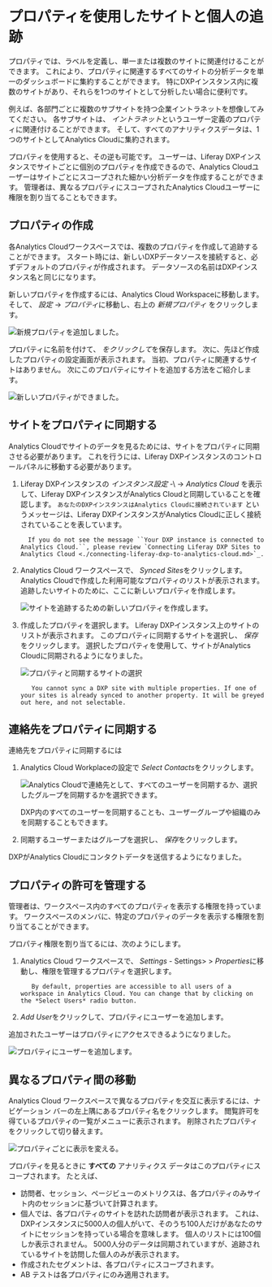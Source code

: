# プロパティを使用したサイトと個人の追跡

プロパティでは、ラベルを定義し、単一または複数のサイトに関連付けることができます。 これにより、プロパティに関連するすべてのサイトの分析データを単一のダッシュボードに集約することができます。 特にDXPインスタンス内に複数のサイトがあり、それらを1つのサイトとして分析したい場合に便利です。

例えば、各部門ごとに複数のサブサイトを持つ企業イントラネットを想像してみてください。 各サブサイトは、 *イントラネット*というユーザー定義のプロパティに関連付けることができます。 そして、すべてのアナリティクスデータは、1つのサイトとしてAnalytics Cloudに集約されます。

プロパティを使用すると、その逆も可能です。 ユーザーは、Liferay DXPインスタンスでサイトごとに個別のプロパティを作成できるので、Analytics Cloudユーザーはサイトごとにスコープされた細かい分析データを作成することができます。 管理者は、異なるプロパティにスコープされたAnalytics Cloudユーザーに権限を割り当てることもできます。

## プロパティの作成

各Analytics Cloudワークスペースでは、複数のプロパティを作成して追跡することができます。 スタート時には、新しいDXPデータソースを接続すると、必ずデフォルトのプロパティが作成されます。 データソースの名前はDXPインスタンス名と同じになります。

新しいプロパティを作成するには、Analytics Cloud Workspaceに移動します。 そして、 *設定* -\> *プロパティ*に移動し、右上の *新規プロパティ* をクリックします。

![新規プロパティを追加しました。](tracking-sites-and-individuals-using-properties/images/01.png)

プロパティに名前を付けて、 *をクリックして*を保存します。 次に、先ほど作成したプロパティの設定画面が表示されます。 当初、プロパティに関連するサイトはありません。 次にこのプロパティにサイトを追加する方法をご紹介します。

![新しいプロパティができました。](tracking-sites-and-individuals-using-properties/images/02.png)

## サイトをプロパティに同期する

Analytics Cloudでサイトのデータを見るためには、サイトをプロパティに同期させる必要があります。 これを行うには、Liferay DXPインスタンスのコントロールパネルに移動する必要があります。

1.  Liferay DXPインスタンスの *インスタンス設定* -\ -> *Analytics Cloud* を表示して、Liferay DXPインスタンスがAnalytics Cloudと同期していることを確認します。 `あなたのDXPインスタンスはAnalytics Cloudに接続されています` というメッセージは、Liferay DXPインスタンスがAnalytics Cloudに正しく接続されていることを表しています。

    ``` important::
      If you do not see the message ``Your DXP instance is connected to Analytics Cloud.``, please review `Connecting Liferay DXP Sites to Analytics Cloud <./connecting-liferay-dxp-to-analytics-cloud.md>`_.
    ```

2.  Analytics Cloud ワークスペースで、 *Synced Sites*をクリックします。 Analytics Cloudで作成した利用可能なプロパティのリストが表示されます。 追跡したいサイトのために、ここに新しいプロパティを作成します。

    ![サイトを追跡するための新しいプロパティを作成します。](tracking-sites-and-individuals-using-properties/images/03.png)

3.  作成したプロパティを選択します。 Liferay DXPインスタンス上のサイトのリストが表示されます。 このプロパティに同期するサイトを選択し、 *保存*をクリックします。 選択したプロパティを使用して、サイトがAnalytics Cloudに同期されるようになりました。

    ![プロパティと同期するサイトの選択](tracking-sites-and-individuals-using-properties/images/04.png)

    ``` important::
       You cannot sync a DXP site with multiple properties. If one of your sites is already synced to another property. It will be greyed out here, and not selectable.
    ```

## 連絡先をプロパティに同期する

連絡先をプロパティに同期するには

1.  Analytics Cloud Workplaceの設定で *Select Contacts*をクリックします。

    ![Analytics Cloudで連絡先として、すべてのユーザーを同期するか、選択したグループを同期するかを選択できます。](tracking-sites-and-individuals-using-properties/images/05.png)

    DXP内のすべてのユーザーを同期することも、ユーザーグループや組織のみを同期することもできます。

2.  同期するユーザーまたはグループを選択し、 *保存*をクリックします。

DXPがAnalytics Cloudにコンタクトデータを送信するようになりました。

## プロパティの許可を管理する

管理者は、ワークスペース内のすべてのプロパティを表示する権限を持っています。 ワークスペースのメンバに、特定のプロパティのデータを表示する権限を割り当てることができます。

プロパティ権限を割り当てるには、次のようにします。

1.  Analytics Cloud ワークスペースで、 *Settings* - Settings> > *Properties*に移動し、権限を管理するプロパティを選択します。

    ``` note::
       By default, properties are accessible to all users of a workspace in Analytics Cloud. You can change that by clicking on the *Select Users* radio button.
    ```

2.  *Add User*をクリックして、プロパティにユーザーを追加します。

追加されたユーザーはプロパティにアクセスできるようになりました。

![プロパティにユーザーを追加します。](tracking-sites-and-individuals-using-properties/images/06.png)

## 異なるプロパティ間の移動

Analytics Cloud ワークスペースで異なるプロパティを交互に表示するには、ナビゲーション バーの左上隅にあるプロパティ名をクリックします。 閲覧許可を得ているプロパティの一覧がメニューに表示されます。 削除されたプロパティをクリックして切り替えます。

![プロパティごとに表示を変える。](tracking-sites-and-individuals-using-properties/images/07.png)

プロパティを見るときに **すべての** アナリティクス データはこのプロパティにスコープされます。 たとえば、

  - 訪問者、セッション、ページビューのメトリクスは、各プロパティのみサイト内のセッションに基づいて計算されます。
  - 個人では、各プロパティのサイトを訪れた訪問者が表示されます。 これは、DXPインスタンスに5000人の個人がいて、そのうち100人だけがあなたのサイトにセッションを持っている場合を意味します。 個人のリストには100個しか表示されません。 5000人分のデータは同期されていますが、追跡されているサイトを訪問した個人のみが表示されます。
  - 作成されたセグメントは、各プロパティにスコープされます。
  - AB テストは各プロパティにのみ適用されます。
